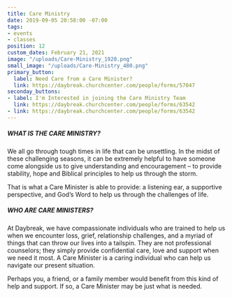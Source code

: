 ```yaml
---
title: Care Ministry
date: 2019-09-05 20:58:00 -07:00
tags:
- events
- classes
position: 12
custom_dates: February 21, 2021
image: "/uploads/Care-Ministry_1920.png"
small_image: "/uploads/Care-Ministry_480.png"
primary_button:
  label: Need Care from a Care Minister?
  link: https://daybreak.churchcenter.com/people/forms/57047
seconday_buttons:
- label: I'm Interested in joining the Care Ministry Team
  link: https://daybreak.churchcenter.com/people/forms/63542
- link: https://daybreak.churchcenter.com/people/forms/63542
---
```


##### WHAT IS THE CARE MINISTRY?

We all go through tough times in life that can be unsettling.  In the midst of these challenging seasons, it can be extremely helpful to have someone come alongside us to give understanding and encouragement – to provide stability, hope and Biblical principles to help us through the storm.

That is what a Care Minister is able to provide:  a listening ear, a supportive perspective, and God’s Word to help us through the challenges of life.

##### WHO ARE CARE MINISTERS?

At Daybreak, we have compassionate individuals who are trained to help us when we encounter loss, grief, relationship challenges, and a myriad of things that can throw our lives into a tailspin.  They are not professional counselors; they simply provide confidential care, love and support when we need it most.  A Care Minister is a caring individual who can help us navigate our present situation.

Perhaps you, a friend, or a family member would benefit from this kind of help and support.  If so, a Care Minister may be just what is needed.